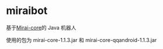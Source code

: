 # miraibot

基于[Mirai-core](https://github.com/mamoe/mirai)的 Java 机器人

使用的包为 mirai-core-1.1.3.jar 和 mirai-core-qqandroid-1.1.3.jar 

